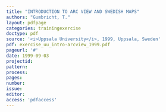 ```yaml
---
title: "INTRODUCTION TO ARC VIEW AND SWEDISH MAPS"
authors: "Gumbricht, T."
layout: pdfpage
categories: trainingexercise
doctype: pdf
source: '<i>Uppsala University</i>, 1999, Uppsala, Sweden'
pdf: exercise_uu_intro-arcview_1999.pdf
pageurl: '#'
date: 1999-09-03
projectid:
pattern:
process:
pages:
number:
issue:
editor:
access: 'pdfaccess'
---
```

